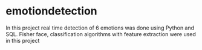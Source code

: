 # emotiondetection
In this project real time detection of 6 emotions was done using Python and SQL. Fisher face, classification algorithms with feature extraction were used in this project
